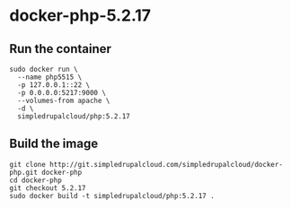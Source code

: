 docker-php-5.2.17
=================

Run the container
-----------------

    sudo docker run \
      --name php5515 \
      -p 127.0.0.1::22 \
      -p 0.0.0.0:5217:9000 \
      --volumes-from apache \
      -d \
      simpledrupalcloud/php:5.2.17

Build the image
---------------

    git clone http://git.simpledrupalcloud.com/simpledrupalcloud/docker-php.git docker-php
    cd docker-php
    git checkout 5.2.17
    sudo docker build -t simpledrupalcloud/php:5.2.17 .